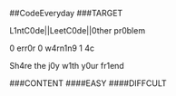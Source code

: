##CodeEveryday
###TARGET

L1ntC0de||LeetC0de||0ther pr0blem
 
 0 err0r  0 w4rn1n9  1 4c 
 
 Sh4re the j0y w1th y0ur fr1end
 
###CONTENT
####EASY
####DIFFCULT